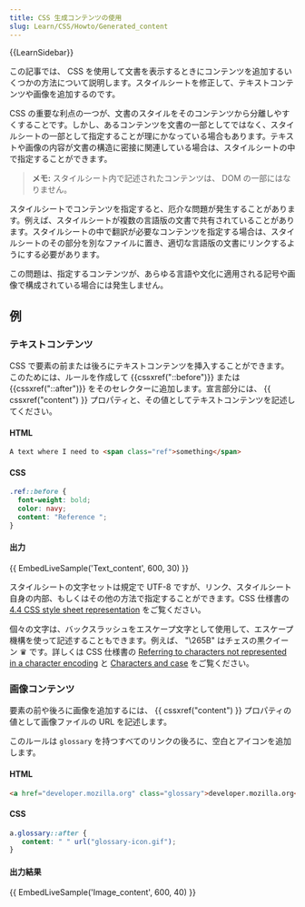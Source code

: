 ```yaml
---
title: CSS 生成コンテンツの使用
slug: Learn/CSS/Howto/Generated_content
---
```

{{LearnSidebar}}

この記事では、 CSS を使用して文書を表示するときにコンテンツを追加するいくつかの方法について説明します。スタイルシートを修正して、テキストコンテンツや画像を追加するのです。

CSS の重要な利点の一つが、文書のスタイルをそのコンテンツから分離しやすくすることです。しかし、あるコンテンツを文書の一部としてではなく、スタイルシートの一部として指定することが理にかなっている場合もあります。テキストや画像の内容が文書の構造に密接に関連している場合は、スタイルシートの中で指定することができます。

> **メモ:** スタイルシート内で記述されたコンテンツは、 DOM の一部にはなりません。

スタイルシートでコンテンツを指定すると、厄介な問題が発生することがあります。例えば、スタイルシートが複数の言語版の文書で共有されていることがあります。スタイルシートの中で翻訳が必要なコンテンツを指定する場合は、スタイルシートのその部分を別なファイルに置き、適切な言語版の文書にリンクするようにする必要があります。

この問題は、指定するコンテンツが、あらゆる言語や文化に適用される記号や画像で構成されている場合には発生しません。

## 例

### テキストコンテンツ

CSS で要素の前または後ろにテキストコンテンツを挿入することができます。このためには、ルールを作成して {{cssxref("::before")}} または {{cssxref("::after")}} をそのセレクターに追加します。宣言部分には、 {{ cssxref("content") }} プロパティと、その値としてテキストコンテンツを記述してください。

#### HTML

```html
A text where I need to <span class="ref">something</span>
```

#### CSS

```css
.ref::before {
  font-weight: bold;
  color: navy;
  content: "Reference ";
}
```

#### 出力

{{ EmbedLiveSample('Text_content', 600, 30) }}

スタイルシートの文字セットは規定で UTF-8 ですが、リンク、スタイルシート自身の内部、もしくはその他の方法で指定することができます。CSS 仕様書の [4.4 CSS style sheet representation](https://www.w3.org/TR/CSS21/syndata.html#q23) をご覧ください。

個々の文字は、バックスラッシュをエスケープ文字として使用して、エスケープ機構を使って記述することもできます。例えば、 "\265B" はチェスの黒クイーン ♛ です。詳しくは CSS 仕様書の [Referring to characters not represented in a character encoding](https://www.w3.org/TR/CSS21/syndata.html#q24) と [Characters and case](https://www.w3.org/TR/CSS21/syndata.html#q6) をご覧ください。

### 画像コンテンツ

要素の前や後ろに画像を追加するには、 {{ cssxref("content") }} プロパティの値として画像ファイルの URL を記述します。

このルールは `glossary` を持つすべてのリンクの後ろに、空白とアイコンを追加します。

#### HTML

```html
<a href="developer.mozilla.org" class="glossary">developer.mozilla.org</a>
```

#### CSS

```css
a.glossary::after {
   content: " " url("glossary-icon.gif");
}
```

#### 出力結果

{{ EmbedLiveSample('Image_content', 600, 40) }}
